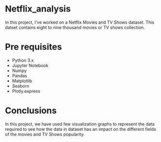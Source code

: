# Netflix_analysis
In this project, I've worked on a Netflix Movies and TV Shows dataset. This datset contains eight to nine thousand movies or TV shows collection. 
# Pre requisites
* Python 3.x
* Jupyter Notebook
* Numpy
* Pandas
* Matplotlib
* Seaborn
* Plotly.express
# Conclusions
In this project, we have used few visualization graphs to represent the data required to see how the data in dataset has an impact on the different fields of the movies and TV Shows popularity.
